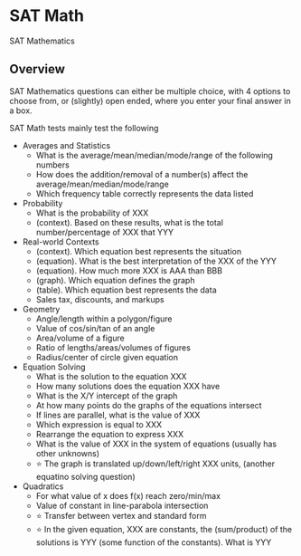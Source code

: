 # SAT Math

SAT Mathematics

## Overview

SAT Mathematics questions can either be multiple choice, with 4 options to choose from, or (slightly) open 
ended, where you enter your final answer in a box.

SAT Math tests mainly test the following
- Averages and Statistics
    - What is the average/mean/median/mode/range of the following numbers
    - How does the addition/removal of a number(s) affect the average/mean/median/mode/range
    - Which frequency table correctly represents the data listed
- Probability
    - What is the probability of XXX
    - (context). Based on these results, what is the total number/percentage of XXX that YYY
- Real-world Contexts
    - (context). Which equation best represents the situation
    - (equation). What is the best interpretation of the XXX of the YYY
    - (equation). How much more XXX is AAA than BBB
    - (graph). Which equation defines the graph
    - (table). Which equation best represents the data
    - Sales tax, discounts, and markups
- Geometry
    - Angle/length within a polygon/figure
    - Value of cos/sin/tan of an angle
    - Area/volume of a figure
    - Ratio of lengths/areas/volumes of figures
    - Radius/center of circle given equation
- Equation Solving
    - What is the solution to the equation XXX
    - How many solutions does the equation XXX have
    - What is the X/Y intercept of the graph
    - At how many points do the graphs of the equations intersect
    - If lines are parallel, what is the value of XXX
    - Which expression is equal to XXX
    - Rearrange the equation to express XXX
    - What is the value of XXX in the system of equations (usually has other unknowns)
    - ⭐ The graph is translated up/down/left/right XXX units, (another equatino solving question)
- Quadratics
    - For what value of x does f(x) reach zero/min/max
    - Value of constant in line-parabola intersection
    - ⭐ Transfer between vertex and standard form
    - ⭐ In the given equation, XXX are constants, the (sum/product) of the solutions is YYY (some function of the constants). What is YYY

